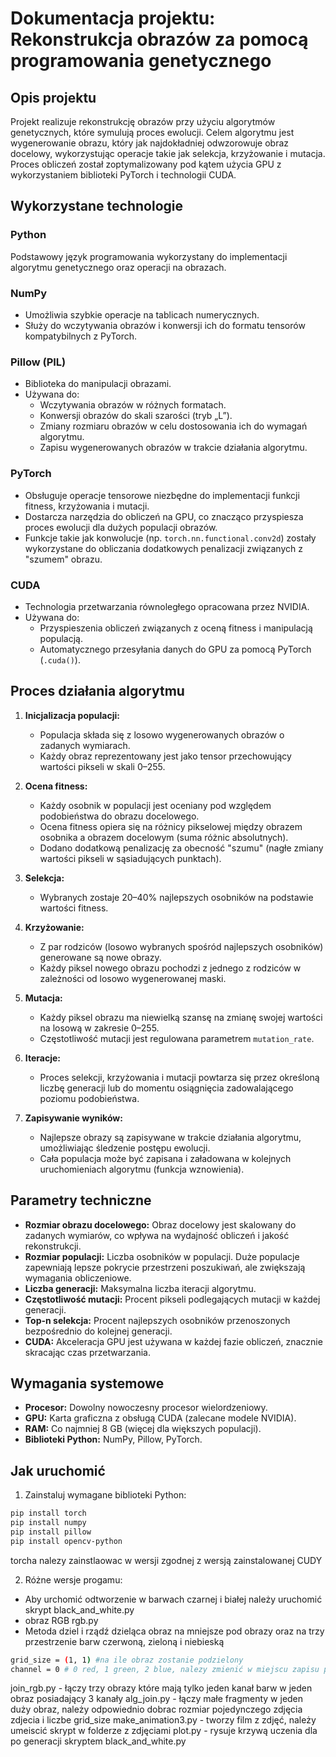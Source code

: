 # Dokumentacja projektu: Rekonstrukcja obrazów za pomocą programowania genetycznego

## Opis projektu

Projekt realizuje rekonstrukcję obrazów przy użyciu algorytmów genetycznych, które symulują proces ewolucji. Celem algorytmu jest wygenerowanie obrazu, który jak najdokładniej odwzorowuje obraz docelowy, wykorzystując operacje takie jak selekcja, krzyżowanie i mutacja. Proces obliczeń został zoptymalizowany pod kątem użycia GPU z wykorzystaniem biblioteki PyTorch i technologii CUDA.

## Wykorzystane technologie

### **Python**
Podstawowy język programowania wykorzystany do implementacji algorytmu genetycznego oraz operacji na obrazach.

### **NumPy**
- Umożliwia szybkie operacje na tablicach numerycznych.
- Służy do wczytywania obrazów i konwersji ich do formatu tensorów kompatybilnych z PyTorch.

### **Pillow (PIL)**
- Biblioteka do manipulacji obrazami.
- Używana do:
  - Wczytywania obrazów w różnych formatach.
  - Konwersji obrazów do skali szarości (tryb „L”).
  - Zmiany rozmiaru obrazów w celu dostosowania ich do wymagań algorytmu.
  - Zapisu wygenerowanych obrazów w trakcie działania algorytmu.

### **PyTorch**
- Obsługuje operacje tensorowe niezbędne do implementacji funkcji fitness, krzyżowania i mutacji.
- Dostarcza narzędzia do obliczeń na GPU, co znacząco przyspiesza proces ewolucji dla dużych populacji obrazów.
- Funkcje takie jak konwolucje (np. `torch.nn.functional.conv2d`) zostały wykorzystane do obliczania dodatkowych penalizacji związanych z "szumem" obrazu.

### **CUDA**
- Technologia przetwarzania równoległego opracowana przez NVIDIA.
- Używana do:
  - Przyspieszenia obliczeń związanych z oceną fitness i manipulacją populacją.
  - Automatycznego przesyłania danych do GPU za pomocą PyTorch (`.cuda()`).

## Proces działania algorytmu

1. **Inicjalizacja populacji:**
   - Populacja składa się z losowo wygenerowanych obrazów o zadanych wymiarach.
   - Każdy obraz reprezentowany jest jako tensor przechowujący wartości pikseli w skali 0–255.

2. **Ocena fitness:**
   - Każdy osobnik w populacji jest oceniany pod względem podobieństwa do obrazu docelowego.
   - Ocena fitness opiera się na różnicy pikselowej między obrazem osobnika a obrazem docelowym (suma różnic absolutnych).
   - Dodano dodatkową penalizację za obecność "szumu" (nagłe zmiany wartości pikseli w sąsiadujących punktach).

3. **Selekcja:**
   - Wybranych zostaje 20–40% najlepszych osobników na podstawie wartości fitness.

4. **Krzyżowanie:**
   - Z par rodziców (losowo wybranych spośród najlepszych osobników) generowane są nowe obrazy.
   - Każdy piksel nowego obrazu pochodzi z jednego z rodziców w zależności od losowo wygenerowanej maski.

5. **Mutacja:**
   - Każdy piksel obrazu ma niewielką szansę na zmianę swojej wartości na losową w zakresie 0–255.
   - Częstotliwość mutacji jest regulowana parametrem `mutation_rate`.

6. **Iteracje:**
   - Proces selekcji, krzyżowania i mutacji powtarza się przez określoną liczbę generacji lub do momentu osiągnięcia zadowalającego poziomu podobieństwa.

7. **Zapisywanie wyników:**
   - Najlepsze obrazy są zapisywane w trakcie działania algorytmu, umożliwiając śledzenie postępu ewolucji.
   - Cała populacja może być zapisana i załadowana w kolejnych uruchomieniach algorytmu (funkcja wznowienia).

## Parametry techniczne

- **Rozmiar obrazu docelowego:** Obraz docelowy jest skalowany do zadanych wymiarów, co wpływa na wydajność obliczeń i jakość rekonstrukcji.
- **Rozmiar populacji:** Liczba osobników w populacji. Duże populacje zapewniają lepsze pokrycie przestrzeni poszukiwań, ale zwiększają wymagania obliczeniowe.
- **Liczba generacji:** Maksymalna liczba iteracji algorytmu.
- **Częstotliwość mutacji:** Procent pikseli podlegających mutacji w każdej generacji.
- **Top-n selekcja:** Procent najlepszych osobników przenoszonych bezpośrednio do kolejnej generacji.
- **CUDA:** Akceleracja GPU jest używana w każdej fazie obliczeń, znacznie skracając czas przetwarzania.


## Wymagania systemowe

- **Procesor:** Dowolny nowoczesny procesor wielordzeniowy.
- **GPU:** Karta graficzna z obsługą CUDA (zalecane modele NVIDIA).
- **RAM:** Co najmniej 8 GB (więcej dla większych populacji).
- **Biblioteki Python:** NumPy, Pillow, PyTorch.

## Jak uruchomić
 
1) Zainstaluj wymagane biblioteki Python:
```sh
pip install torch
pip install numpy
pip install pillow
pip install opencv-python
```
torcha nalezy zainstlaowac w wersji zgodnej z wersją zainstalowanej CUDY

2) Różne wersje progamu:
 - Aby urchomić odtworzenie w barwach czarnej i białej należy uruchomić skrypt black_and_white.py
 - obraz RGB rgb.py
 - Metoda dziel i rządź dzieląca obraz na mniejsze pod obrazy oraz na trzy przestrzenie barw czerwoną, zieloną i niebieską
```sh
grid_size = (1, 1) #na ile obraz zostanie podzielony 
channel = 0 # 0 red, 1 green, 2 blue, nalezy zmienić w miejscu zapisu pliku i w miejscu zapisu zdjeć docelowych
```
join_rgb.py - łączy trzy obrazy które mają tylko jeden kanał barw w jeden obraz posiadający 3 kanały
alg_join.py - łączy małe fragmenty w jeden duży obraz, należy odpowiednio dobrac rozmiar pojedynczego zdjęcia zdjecia i liczbe grid_size 
make_animation3.py - tworzy film z zdjęć, należy umeiscić skrypt w folderze z zdjęciami
plot.py - rysuje krzywą uczenia dla po generacji skryptem black_and_white.py

